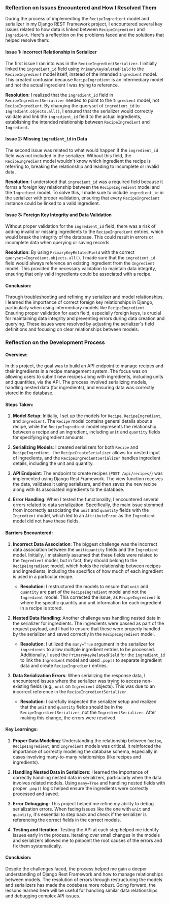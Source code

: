 ### Reflection on Issues Encountered and How I Resolved Them

During the process of implementing the `RecipeIngredient` model and serializer in my Django REST Framework project, I encountered several key issues related to how data is linked between `RecipeIngredient` and `Ingredient`. Here's a reflection on the problems faced and the solutions that helped resolve them:

#### Issue 1: Incorrect Relationship in Serializer
The first issue I ran into was in the `RecipeIngredientSerializer`. I initially linked the `ingredient_id` field using `PrimaryKeyRelatedField` to the `RecipeIngredient` model itself, instead of the intended `Ingredient` model. This created confusion because `RecipeIngredient` is an intermediary model and not the actual ingredient I was trying to reference. 

**Resolution**:
I realized that the `ingredient_id` field in `RecipeIngredientSerializer` needed to point to the `Ingredient` model, not `RecipeIngredient`. By changing the queryset of `ingredient_id` to `Ingredient.objects.all()`, I ensured that the serializer would correctly validate and link the `ingredient_id` field to the actual ingredients, establishing the intended relationship between `RecipeIngredient` and `Ingredient`.

#### Issue 2: Missing `ingredient_id` in Data
The second issue was related to what would happen if the `ingredient_id` field was not included in the serializer. Without this field, the `RecipeIngredient` model wouldn't know which ingredient the recipe is referring to, breaking the relationship and leading to incomplete or invalid data.

**Resolution**:
I understood that `ingredient_id` was a required field because it forms a foreign key relationship between the `RecipeIngredient` model and the `Ingredient` model. To solve this, I made sure to include `ingredient_id` in the serializer with proper validation, ensuring that every `RecipeIngredient` instance could be linked to a valid ingredient.

#### Issue 3: Foreign Key Integrity and Data Validation
Without proper validation for the `ingredient_id` field, there was a risk of adding invalid or missing ingredients to the `RecipeIngredient` entries, which would break the integrity of the database. This could result in errors or incomplete data when querying or saving records.

**Resolution**:
By using `PrimaryKeyRelatedField` with the correct `queryset=Ingredient.objects.all()`, I made sure that the `ingredient_id` field would always reference an existing ingredient from the `Ingredient` model. This provided the necessary validation to maintain data integrity, ensuring that only valid ingredients could be associated with a recipe.

#### Conclusion:
Through troubleshooting and refining my serializer and model relationships, I learned the importance of correct foreign key relationships in Django, particularly when using intermediary models like `RecipeIngredient`. Ensuring proper validation for each field, especially foreign keys, is crucial for maintaining data integrity and preventing errors during data creation and querying. These issues were resolved by adjusting the serializer's field definitions and focusing on clear relationships between models.



### Reflection on the Development Process

#### Overview:
In this project, the goal was to build an API endpoint to manage recipes and their ingredients in a recipe management system. The focus was on allowing users to submit new recipes along with ingredients, including units and quantities, via the API. The process involved serializing models, handling nested data (for ingredients), and ensuring data was correctly stored in the database. 

#### Steps Taken:
1. **Model Setup**:
   Initially, I set up the models for `Recipe`, `RecipeIngredient`, and `Ingredient`. The `Recipe` model contains general details about a recipe, while the `RecipeIngredient` model represents the relationship between a recipe and an ingredient, including `unit` and `quantity` fields for specifying ingredient amounts.
   
2. **Serializing Models**:
   I created serializers for both `Recipe` and `RecipeIngredient`. The `RecipeCreateSerializer` allows for nested input of ingredients, and the `RecipeIngredientSerializer` handles ingredient details, including the unit and quantity.

3. **API Endpoint**:
   The endpoint to create recipes (`POST /api/recipes/`) was implemented using Django Rest Framework. The view function receives the data, validates it using serializers, and then saves the new recipe along with its associated ingredients to the database.

4. **Error Handling**:
   When I tested the functionality, I encountered several errors related to data serialization. Specifically, the main issue stemmed from incorrectly associating the `unit` and `quantity` fields with the `Ingredient` model, which led to an `AttributeError` as the `Ingredient` model did not have these fields.

#### Barriers Encountered:
1. **Incorrect Data Association**:
   The biggest challenge was the incorrect data association between the `unit`/`quantity` fields and the `Ingredient` model. Initially, I mistakenly assumed that these fields were related to the `Ingredient` model, but in fact, they should belong to the `RecipeIngredient` model, which holds the relationship between recipes and ingredients, including the specifics of how much of each ingredient is used in a particular recipe.

   - **Resolution**: I restructured the models to ensure that `unit` and `quantity` are part of the `RecipeIngredient` model and not the `Ingredient` model. This corrected the issue, as `RecipeIngredient` is where the specific quantity and unit information for each ingredient in a recipe is stored.

2. **Nested Data Handling**:
   Another challenge was handling nested data in the serializer for ingredients. The ingredients were passed as part of the request payload, and I had to ensure that these were properly handled by the serializer and saved correctly in the `RecipeIngredient` model.

   - **Resolution**: I utilized the `many=True` argument in the serializer for `ingredients` to allow multiple ingredient entries to be processed. Additionally, I used the `PrimaryKeyRelatedField` for the `ingredient_id` to link the `Ingredient` model and used `.pop()` to separate ingredient data and create `RecipeIngredient` entries.

3. **Data Serialization Errors**:
   When serializing the response data, I encountered issues where the serializer was trying to access non-existing fields (e.g., `unit` on `Ingredient` objects). This was due to an incorrect reference in the `RecipeIngredientSerializer`.

   - **Resolution**: I carefully inspected the serializer setup and realized that the `unit` and `quantity` fields should be in the `RecipeIngredientSerializer`, not the `IngredientSerializer`. After making this change, the errors were resolved.

#### Key Learnings:
1. **Proper Data Modeling**: Understanding the relationship between `Recipe`, `RecipeIngredient`, and `Ingredient` models was critical. It reinforced the importance of correctly modeling the database schema, especially in cases involving many-to-many relationships (like recipes and ingredients).
   
2. **Handling Nested Data in Serializers**: I learned the importance of correctly handling nested data in serializers, particularly when the data involves related models. Using `many=True` and handling nested fields with proper `.pop()` logic helped ensure the ingredients were correctly processed and saved.

3. **Error Debugging**: This project helped me refine my ability to debug serialization errors. When facing issues like the one with `unit` and `quantity`, it's essential to step back and check if the serializer is referencing the correct fields in the correct models.

4. **Testing and Iteration**: Testing the API at each step helped me identify issues early in the process. Iterating over small changes in the models and serializers allowed me to pinpoint the root causes of the errors and fix them systematically.

#### Conclusion:
Despite the challenges faced, the process helped me gain a deeper understanding of Django Rest Framework and how to manage relationships between models. The resolution of errors through restructuring the models and serializers has made the codebase more robust. Going forward, the lessons learned here will be useful for handling similar data relationships and debugging complex API issues.